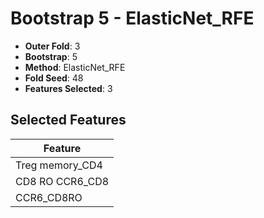 # Bootstrap 5 - ElasticNet_RFE

- **Outer Fold**: 3
- **Bootstrap**: 5
- **Method**: ElasticNet_RFE
- **Fold Seed**: 48
- **Features Selected**: 3

## Selected Features

| Feature |
|---------|
| Treg memory_CD4 |
| CD8 RO CCR6_CD8 |
| CCR6_CD8RO |
